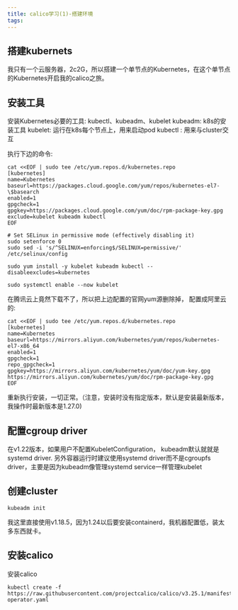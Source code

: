 ```yaml
---
title: calico学习(1)-搭建环境
tags:
---
```

## 搭建kubernets
我只有一个云服务器，2c2G，所以搭建一个单节点的Kubernetes，在这个单节点的Kubernetes开启我的calico之旅。
## 安装工具
安装Kubernetes必要的工具: kubectl、kubeadm、kubelet
kubeadm: k8s的安装工具
kubelet: 运行在k8s每个节点上，用来启动pod
kubectl : 用来与cluster交互

执行下边的命令:

```
cat <<EOF | sudo tee /etc/yum.repos.d/kubernetes.repo
[kubernetes]
name=Kubernetes
baseurl=https://packages.cloud.google.com/yum/repos/kubernetes-el7-\$basearch
enabled=1
gpgcheck=1
gpgkey=https://packages.cloud.google.com/yum/doc/rpm-package-key.gpg
exclude=kubelet kubeadm kubectl
EOF

# Set SELinux in permissive mode (effectively disabling it)
sudo setenforce 0
sudo sed -i 's/^SELINUX=enforcing$/SELINUX=permissive/' /etc/selinux/config

sudo yum install -y kubelet kubeadm kubectl --disableexcludes=kubernetes

sudo systemctl enable --now kubelet
```
在腾讯云上竟然下载不了，所以把上边配置的官网yum源删除掉， 配置成阿里云的:
```
cat <<EOF | sudo tee /etc/yum.repos.d/kubernetes.repo
[kubernetes]
name=Kubernetes
baseurl=https://mirrors.aliyun.com/kubernetes/yum/repos/kubernetes-el7-x86_64
enabled=1
gpgcheck=1
repo_gpgcheck=1
gpgkey=https://mirrors.aliyun.com/kubernetes/yum/doc/yum-key.gpg https://mirrors.aliyun.com/kubernetes/yum/doc/rpm-package-key.gpg
EOF

```
重新执行安装，一切正常。（注意，安装时没有指定版本，默认是安装最新版本，我操作时最新版本是1.27.0)
## 配置cgroup driver
在v1.22版本，如果用户不配置KubeletConfiguration， kubeadm默认就就是systemd driver.
另外容器运行时建议使用systemd driver而不是cgroupfs driver，主要是因为kubeadm像管理systemd service一样管理kubelet
## 创建cluster
 ```
 kubeadm init
 ```
 我这里直接使用v1.18.5，因为1.24以后要安装containerd，我机器配置低，装太多东西就卡。
 
 ## 安装calico
 安装calico
 ```
 kubectl create -f https://raw.githubusercontent.com/projectcalico/calico/v3.25.1/manifests/tigera-operator.yaml
 ```